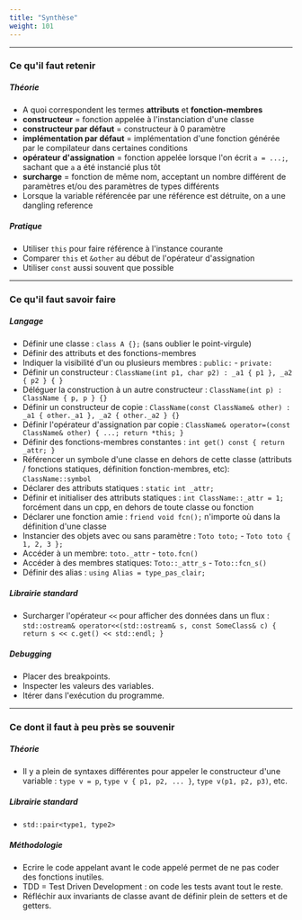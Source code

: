```yaml
---
title: "Synthèse"
weight: 101
---
```


---

### Ce qu'il faut retenir

##### Théorie

- A quoi correspondent les termes **attributs** et **fonction-membres**
- **constructeur** = fonction appelée à l'instanciation d'une classe
- **constructeur par défaut** = constructeur à 0 paramètre
- **implémentation par défaut** = implémentation d'une fonction générée par le compilateur dans certaines conditions
- **opérateur d'assignation** = fonction appelée lorsque l'on écrit `a = ...;`, sachant que `a` a été instancié plus tôt
- **surcharge** = fonction de même nom, acceptant un nombre différent de paramètres et/ou des paramètres de types différents
- Lorsque la variable référencée par une référence est détruite, on a une dangling reference

##### Pratique

- Utiliser `this` pour faire référence à l'instance courante
- Comparer `this` et `&other` au début de l'opérateur d'assignation
- Utiliser `const` aussi souvent que possible

---

### Ce qu'il faut savoir faire

##### Langage

- Définir une classe : `class A {};` (sans oublier le point-virgule)
- Définir des attributs et des fonctions-membres
- Indiquer la visibilité d'un ou plusieurs membres : `public:` - `private:`
- Définir un constructeur : `ClassName(int p1, char p2) : _a1 { p1 }, _a2 { p2 } { }`
- Déléguer la construction à un autre constructeur : `ClassName(int p) : ClassName { p, p } {}`
- Définir un constructeur de copie : `ClassName(const ClassName& other) : _a1 { other._a1 }, _a2 { other._a2 } {}`
- Définir l'opérateur d'assignation par copie : `ClassName& operator=(const ClassName& other) { ...; return *this; }`
- Définir des fonctions-membres constantes : `int get() const { return _attr; }`
- Référencer un symbole d'une classe en dehors de cette classe (attributs / fonctions statiques, définition fonction-membres, etc): `ClassName::symbol`
- Déclarer des attributs statiques : `static int _attr;`
- Définir et initialiser des attributs statiques : `int ClassName::_attr = 1;` forcément dans un cpp, en dehors de toute classe ou fonction
- Déclarer une fonction amie : `friend void fcn();` n'importe où dans la définition d'une classe
- Instancier des objets avec ou sans paramètre : `Toto toto;` -  `Toto toto { 1, 2, 3 };`
- Accéder à un membre: `toto._attr` - `toto.fcn()`
- Accéder à des membres statiques: `Toto::_attr_s` - `Toto::fcn_s()`
- Définir des alias : `using Alias = type_pas_clair;`

##### Librairie standard

- Surcharger l'opérateur `<<` pour afficher des données dans un flux : `std::ostream& operator<<(std::ostream& s, const SomeClass& c) { return s << c.get() << std::endl; }`

##### Debugging

- Placer des breakpoints.
- Inspecter les valeurs des variables.
- Itérer dans l'exécution du programme.

---

### Ce dont il faut à peu près se souvenir

##### Théorie

- Il y a plein de syntaxes différentes pour appeler le constructeur d'une variable : `type v = p`, `type v { p1, p2, ... }`, `type v(p1, p2, p3)`, etc.

##### Librairie standard

- `std::pair<type1, type2>`

##### Méthodologie

- Ecrire le code appelant avant le code appelé permet de ne pas coder des fonctions inutiles.
- TDD = Test Driven Development : on code les tests avant tout le reste.
- Réfléchir aux invariants de classe avant de définir plein de setters et de getters.